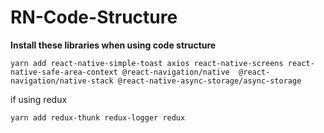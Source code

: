 # RN-Code-Structure

**Install these libraries when using code structure**

```
yarn add react-native-simple-toast axios react-native-screens react-native-safe-area-context @react-navigation/native  @react-navigation/native-stack @react-native-async-storage/async-storage
```

if using redux
```
yarn add redux-thunk redux-logger redux
```
